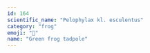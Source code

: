 ```yaml
---
id: 164
scientific_name: "Pelophylax kl. esculentus"
category: "frog"
emoji: "🐸"
name: "Green frog tadpole"
---
```

